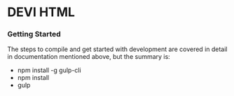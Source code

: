 # DEVI HTML #

### Getting Started ###

The steps to compile and get started with development are covered in detail in documentation mentioned above, but the summary is:

- npm install -g gulp-cli
- npm install
- gulp